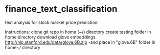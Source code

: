 # finance_text_classification
text analysis for stock market price prediction

instructions:
clone git repo in home (~/) directory
create testing folder in home directory
download glove embeddings http://nlp.stanford.edu/data/glove.6B.zip
-and place in "glove.6B" folder in home~/ directory 
